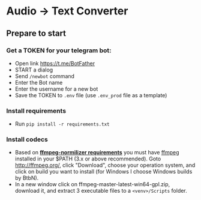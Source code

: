# Audio -> Text Converter

## Prepare to start

### Get a TOKEN for your telegram bot:
* Open link https://t.me/BotFather
* START a dialog
* Send `/newbot` command
* Enter the Bot name
* Enter the username for a new bot
* Save the TOKEN to `.env` file (use `.env_prod` file as a template)

### Install requirements
* Run `pip install -r requirements.txt`

### Install codecs
* Based on **[ffmpeg-normilizer requirements](https://pypi.org/project/ffmpeg-normalize/0.5.1/)** you must have [ffmpeg](http://ffmpeg.org/) installed in your $PATH (3.x or above recommended). Goto <http://ffmpeg.org/>, click "Download", choose your operation system, and click on build you want to install (for Windows I choose Windows builds by BtbN).
* In a new window click on ffmpeg-master-latest-win64-gpl.zip, download it, and extract 3 executable files to a `<venv>/Scripts` folder.